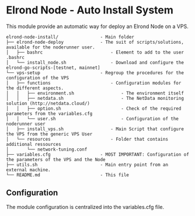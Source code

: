 
#	Elrond Node - Auto Install System

This module provide an automatic way for deploy an Elrond Node on a VPS.

```
elrond-node-install/				- Main folder
├── elrond-node-deploy				- The suit of scripts/solutions, available for the noderunner user.
│   ├── bashrc							- Element to add to the user .bashrc 
│   └── install_node.sh					- Download and configure the elrond-go-scripts-[testnet, mainnet]
└── vps-setup						- Regroup the procedures for the configuration of the VPS
│   ├── functions						- Configuration modules for the different aspects.
│   │   ├── environment.sh					- The environment itself
│   │   ├── netdata.sh						- The NetData monitoring solution (http://netdata.cloud/)
│   │   ├── option.sh						- Check of the required parameters from the variables.cfg
│   │   └── user.sh							- Configuration of the noderunner user
│   ├── install_vps.sh					- Main Script that configure the VPS from the generic VPS User
│   └── resources						- Folder that contains additional ressources
│       └── network-tuning.conf
├── variables.cfg					- MOST IMPORTANT: Configuration of the parameters of the VPS and the Node
├── utils.sh						- Main entry point from an external machine.
└── README.md						- This file
```
## Configuration

The module configuration is centralized into the variables.cfg file.
